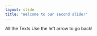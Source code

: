 ```yaml
---
layout: slide
title: "Welcome to our second slide!"
---
```

All the Texts
Use the left arrow to go back!
